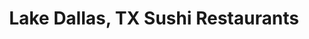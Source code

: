 ---
layout: city
title: Lake Dallas, TX Sushi Restaurants
permalink: /texas/lake-dallas/
stateAbbr: TX
stateName: Texas
cityName: Lake Dallas
---